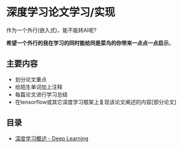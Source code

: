# 深度学习论文学习/实现

作为一个外行(嵌入式)，能不能转AI呢?

**希望一个外行的我在学习的同时能给同是菜鸟的你带来一点点一点启示**。

## 主要内容
- 划分论文重点
- 给陌生单词加上注释
- 每篇论文进行学习总结
- 在tensorflow或其它深度学习框架上复现该论文阐述的内容[部分论文]

## 目录

- [深度学习概述 - Deep Learning](1.1_Survey)

